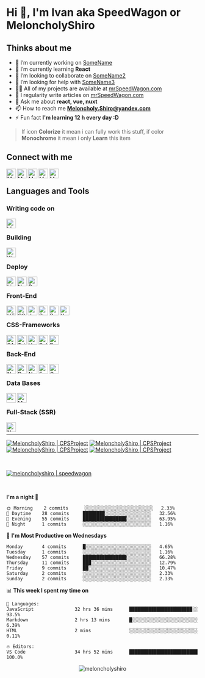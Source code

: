# Hi 👋, I'm Ivan aka SpeedWagon or MeloncholyShiro

## Thinks about me

- 🔭 I’m currently working on [SomeName](https://github.com/MeloncholyShiro)
- 🌱 I’m currently learning **React**
- 👯 I’m looking to collaborate on [SomeName2](https://github.com/MeloncholyShiro)
- 🤔 I’m looking for help with [SomeName3](https://github.com/MeloncholyShiro)
- 👨‍💻 All of my projects are available at [mrSpeedWagon.com](mrSpeedWagon.com)
- 📝 I regularity write articles on [mrSpeedWagon.com](mrSpeedWagon.com)
- 💬 Ask me about **react, vue, nuxt**
- 📫 How to reach me **Meloncholy.Shiro@yandex.com**
- ⚡ Fun fact **I'm learning 12 h every day :D**

>If icon **Colorize** it mean i can fully work this stuff, if color **Monochrome** it mean i only **Learn** this item

## Connect with me

[<img align="left" alt="MeloncholyShiro | Website" height="25px" src="https://api.iconify.design/noto-v1:globe-showing-europe-africa.svg" />][website]
[<img align="left" alt="MeloncholyShiro | VK" height="25px" src="https://api.iconify.design/cib:vk.svg" />][vk]
[<img align="left" alt="MeloncholyShiro | Twitter" height="25px" src="https://api.iconify.design/logos:twitter.svg" />][twitter]
[<img align="left" alt="MeloncholyShiro | LinkedIn" height="25px" src="https://api.iconify.design/logos:linkedin.svg" />][linkedin]
[<img align="left" alt="MeloncholyShiro | Instagram" height="25px" src="https://api.iconify.design/logos:instagram-icon.svg" />][instagram]

<br />

## Languages and Tools

### Writing code on

[<img align="left" alt="Visual Studio Code" height="25px" src="https://api.iconify.design/logos:visual-studio-code.svg" />][#]

<br />

### Building

[<img align="left" alt="Webpack" height="25px" src="https://api.iconify.design/logos:webpack.svg" />][#]

<br />

### Deploy

[<img align="left" alt="Linux" height="25px" src="https://cdn.jsdelivr.net/npm/simple-icons@v3/icons/linux.svg" />][#]
[<img align="left" alt="Nginx" height="25px" src="https://cdn.jsdelivr.net/npm/simple-icons@v3/icons/nginx.svg" />][#]
[<img align="left" alt="Docker" height="25px" src="https://cdn.jsdelivr.net/npm/simple-icons@v3/icons/docker.svg" />][#]

<br />

### Front-End

[<img align="left" alt="HTML" height="25px" src="https://api.iconify.design/logos:html-5.svg" />][#]
[<img align="left" alt="CSS3" height="25px" src="https://api.iconify.design/logos:css-3.svg" />][#]
[<img align="left" alt="JavaScript" height="25px" src="https://api.iconify.design/logos:javascript.svg" />][#]
[<img align="left" alt="React" height="25px" src="https://cdn.jsdelivr.net/npm/simple-icons@v3/icons/react.svg" />][#]
[<img align="left" alt="Redux" height="25px" src="https://cdn.jsdelivr.net/npm/simple-icons@v3/icons/redux.svg" />][#]
[<img align="left" alt="Vue" height="25px" src="https://cdn.jsdelivr.net/npm/simple-icons@v3/icons/vue-dot-js.svg" />][#]

<br />

### CSS-Frameworks

[<img align="left" alt="SASS | SCSS" height="25px" src="https://api.iconify.design/logos:sass.svg" />][#]
[<img align="left" alt="Tailwind CSS" height="25px" src="https://cdn.jsdelivr.net/npm/simple-icons@v3/icons/tailwindcss.svg" />][#]
[<img align="left" alt="Vuetify" height="25px" src="https://cdn.jsdelivr.net/npm/simple-icons@v3/icons/vuetify.svg" />][#]
[<img align="left" alt="Bulma" height="25px" src="https://api.iconify.design/logos:bulma.svg" />][#]
[<img align="left" alt="Bootstrap 5" height="25px" src="https://api.iconify.design/logos:bootstrap.svg" />][#]

<br />

### Back-End

[<img align="left" alt="NodeJS" height="25px" src="https://api.iconify.design/logos:nodejs-icon.svg" />][#]
[<img align="left" alt="Deno" height="25px" src="https://cdn.jsdelivr.net/npm/simple-icons@v3/icons/deno.svg" />][#]
[<img align="left" alt="Nodemon" height="25px" src="https://cdn.jsdelivr.net/npm/simple-icons@v3/icons/nodemon.svg" />][#]
[<img align="left" alt="Express" height="25px" src="https://api.iconify.design/logos:express.svg" />][#]
[<img align="left" alt="GraphQL" height="25px" src="https://cdn.jsdelivr.net/npm/simple-icons@v3/icons/graphql.svg" />][#]

<br />

### Data Bases

[<img align="left" alt="mySQL" height="25px" src="https://cdn.jsdelivr.net/npm/simple-icons@v3/icons/mysql.svg" />][#]
[<img align="left" alt="MongoDB" height="25px" src="https://cdn.jsdelivr.net/npm/simple-icons@v3/icons/mongodb.svg" />][#]

<br />

### Full-Stack (SSR)

[<img align="left" alt="NuxtJS" height="25px" src="https://cdn.jsdelivr.net/npm/simple-icons@v3/icons/nuxt-dot-js.svg" />][#]

<br />

----
<!-- <p align="center">
<a href="https://codepen.io/meloncholyshiro_codepan" target="blank">
<img align="center" src="https://cdn.jsdelivr.net/npm/simple-icons@3.0.1/icons/codepen.svg" alt="meloncholyshiro_codepan" height="20" width="20" />
</a>
<a href="https://dev.to/meloncholyshiro_dev.to" target="blank">
<img align="center" src="https://cdn.jsdelivr.net/npm/simple-icons@3.0.1/icons/dev-dot-to.svg" alt="meloncholyshiro_dev.to" height="20" width="20" />
</a>
<a href="https://twitter.com/meloncholyshiro_twitter" target="blank">
<img align="center" src="https://cdn.jsdelivr.net/npm/simple-icons@3.0.1/icons/twitter.svg" alt="meloncholyshiro_twitter" height="20" width="20" />
</a>
<a href="https://linkedin.com/in/meloncholyshiro_linkedin" target="blank">
<img align="center" src="https://cdn.jsdelivr.net/npm/simple-icons@3.0.1/icons/linkedin.svg" alt="meloncholyshiro_linkedin" height="20" width="20" />
</a>
<a href="https://stackoverflow.com/users/meloncholyshiro_stackoverflow" target="blank">
<img align="center" src="https://cdn.jsdelivr.net/npm/simple-icons@3.0.1/icons/stackoverflow.svg" alt="meloncholyshiro_stackoverflow" height="20" width="20" />
</a>
<a href="https://codesandbox.com/meloncholyshiro_codesanbox" target="blank">
<img align="center" src="https://cdn.jsdelivr.net/npm/simple-icons@3.0.1/icons/codesandbox.svg" alt="meloncholyshiro_codesanbox" height="20" width="20" />
</a>
<a href="https://kaggle.com/meloncholyshiro_kaggle" target="blank">
<img align="center" src="https://cdn.jsdelivr.net/npm/simple-icons@3.0.1/icons/kaggle.svg" alt="meloncholyshiro_kaggle" height="20" width="20" />
</a>
<a href="https://fb.com/meloncholyshiro_facebook" target="blank">
<img align="center" src="https://cdn.jsdelivr.net/npm/simple-icons@3.0.1/icons/facebook.svg" alt="meloncholyshiro_facebook" height="20" width="20" />
</a>
<a href="https://instagram.com/meloncholyshiro_instagram" target="blank">
<img align="center" src="https://cdn.jsdelivr.net/npm/simple-icons@3.0.1/icons/instagram.svg" alt="meloncholyshiro_instagram" height="20" width="20" />
</a>
<a href="https://dribbble.com/meloncholyshiro_dribble" target="blank">
<img align="center" src="https://cdn.jsdelivr.net/npm/simple-icons@3.0.1/icons/dribbble.svg" alt="meloncholyshiro_dribble" height="20" width="20" />
</a>
<a href="https://www.behance.net/meloncholyshiro_behance" target="blank">
<img align="center" src="https://cdn.jsdelivr.net/npm/simple-icons@3.0.1/icons/behance.svg" alt="meloncholyshiro_behance" height="20" width="20" />
</a>
<a href="https://medium.com/@meloncholyshiro_medium" target="blank">
<img align="center" src="https://cdn.jsdelivr.net/npm/simple-icons@3.0.1/icons/medium.svg" alt="@meloncholyshiro_medium" height="20" width="20" />
</a>
<a href="https://www.youtube.com/c/meloncholyshiro_youtube" target="blank">
<img align="center" src="https://cdn.jsdelivr.net/npm/simple-icons@3.0.1/icons/youtube.svg" alt="meloncholyshiro_youtube" height="20" width="20" />
</a>
</p> -->

[<img alt="MeloncholyShiro | CPSProject" src="https://github-readme-stats.vercel.app/api/pin/?username=meloncholyshiro&repo=cpsproject&show_icons=true&theme=dracula" />][cpsproject]
[<img alt="MeloncholyShiro | CPSProject" src="https://github-readme-stats.vercel.app/api/pin/?username=meloncholyshiro&repo=cpsproject&show_icons=true&theme=dracula" />][cpsproject]
[<img alt="MeloncholyShiro | CPSProject" src="https://github-readme-stats.vercel.app/api/pin/?username=meloncholyshiro&repo=cpsproject&show_icons=true&theme=dracula" />][cpsproject]
[<img alt="MeloncholyShiro | CPSProject" src="https://github-readme-stats.vercel.app/api/pin/?username=meloncholyshiro&repo=cpsproject&show_icons=true&theme=dracula" />][cpsproject]

<br />

[<img alt="meloncholyshiro | speedwagon" src="https://github-readme-stats.vercel.app/api?username=meloncholyshiro&show_icons=true&theme=dracula" />][cpsproject]

<br />

<!--START_SECTION:waka-->
**I'm a night 🦉** 

```text
🌞 Morning    2 commits      ░░░░░░░░░░░░░░░░░░░░░░░░░   2.33% 
🌆 Daytime    28 commits     ████████░░░░░░░░░░░░░░░░░   32.56% 
🌃 Evening    55 commits     ████████████████░░░░░░░░░   63.95% 
🌙 Night      1 commits      ░░░░░░░░░░░░░░░░░░░░░░░░░   1.16%

```
📅 **I'm Most Productive on Wednesdays** 

```text
Monday       4 commits      █░░░░░░░░░░░░░░░░░░░░░░░░   4.65% 
Tuesday      1 commits      ░░░░░░░░░░░░░░░░░░░░░░░░░   1.16% 
Wednesday    57 commits     ████████████████░░░░░░░░░   66.28% 
Thursday     11 commits     ███░░░░░░░░░░░░░░░░░░░░░░   12.79% 
Friday       9 commits      ██░░░░░░░░░░░░░░░░░░░░░░░   10.47% 
Saturday     2 commits      ░░░░░░░░░░░░░░░░░░░░░░░░░   2.33% 
Sunday       2 commits      ░░░░░░░░░░░░░░░░░░░░░░░░░   2.33%

```


📊 **This week I spent my time on** 

```text
💬 Languages: 
JavaScript               32 hrs 36 mins      ███████████████████████░░   93.5% 
Markdown                 2 hrs 13 mins       █░░░░░░░░░░░░░░░░░░░░░░░░   6.39% 
HTML                     2 mins              ░░░░░░░░░░░░░░░░░░░░░░░░░   0.11%

🔥 Editors: 
VS Code                  34 hrs 52 mins      █████████████████████████   100.0%

```


<!--END_SECTION:waka-->

<p align="center"> <img src="https://komarev.com/ghpvc/?username=meloncholyshiro" alt="meloncholyshiro" /> </p>

[website]: https://meloncholyshiro.github.io
[twitter]: https://twitter.com/
[youtube]: https://youtube.com/
[vk]: https://vk.com/speedwagon_s
[instagram]: https://instagram.com/
[linkedin]: https://linkedin.com/in/
[#]: https://github.com/MeloncholyShiro
[cpsproject]: https://github.com/meloncholyshiro/cpsproject

